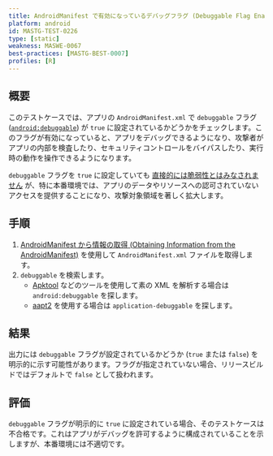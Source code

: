 ```yaml
---
title: AndroidManifest で有効になっているデバッグフラグ (Debuggable Flag Enabled in the AndroidManifest)
platform: android
id: MASTG-TEST-0226
type: [static]
weakness: MASWE-0067
best-practices: [MASTG-BEST-0007]
profiles: [R]
---
```


## 概要

このテストケースでは、アプリの `AndroidManifest.xml` で `debuggable` フラグ ([`android:debuggable`](https://developer.android.com/guide/topics/manifest/application-element#debug)) が `true` に設定されているかどうかをチェックします。このフラグが有効になっていると、アプリをデバッグできるようになり、攻撃者がアプリの内部を検査したり、セキュリティコントロールをバイパスしたり、実行時の動作を操作できるようになります。

`debuggable` フラグを `true` に設定していても [直接的には脆弱性とはみなされません](https://developer.android.com/privacy-and-security/risks/android-debuggable) が、特に本番環境では、アプリのデータやリソースへの認可されていないアクセスを提供することになり、攻撃対象領域を著しく拡大します。

## 手順

1. [AndroidManifest から情報の取得 (Obtaining Information from the AndroidManifest)](../../../techniques/android/MASTG-TECH-0117.md) を使用して `AndroidManifest.xml` ファイルを取得します。
2. `debuggable` を検索します。
    - [Apktool](../../../tools/android/MASTG-TOOL-0011.md) などのツールを使用して素の XML を解析する場合は `android:debuggable` を探します。
    - [aapt2](../../../tools/android/MASTG-TOOL-0124.md) を使用する場合は `application-debuggable` を探します。

## 結果

出力には `debuggable` フラグが設定されているかどうか (`true` または `false`) を明示的に示す可能性があります。フラグが指定されていない場合、リリースビルドではデフォルトで `false` として扱われます。

## 評価

`debuggable` フラグが明示的に `true` に設定されている場合、そのテストケースは不合格です。これはアプリがデバッグを許可するように構成されていることを示しますが、本番環境には不適切です。
